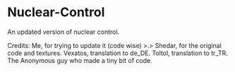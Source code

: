 Nuclear-Control
===============

An updated version of nuclear control.

Credits:
Me, for trying to update it (code wise) >.>
Shedar, for the original code and textures.
Vexatos, translation to de_DE.
Toltol, translation to tr_TR.
The Anonymous guy who made a tiny bit of code.
